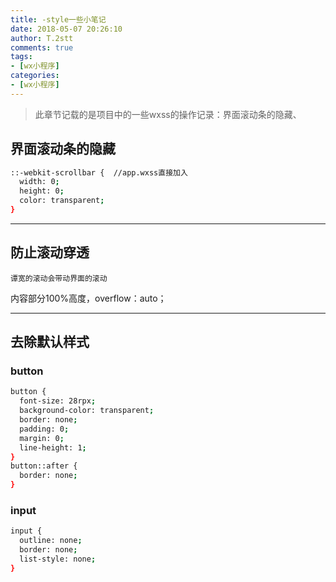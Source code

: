 ```yaml
---
title: -style一些小笔记
date: 2018-05-07 20:26:10
author: T.2stt
comments: true
tags:
- [wx小程序]
categories:
- [wx小程序]
---
```


>此章节记载的是项目中的一些wxss的操作记录：界面滚动条的隐藏、

## 界面滚动条的隐藏
```bash
::-webkit-scrollbar {  //app.wxss直接加入
  width: 0;
  height: 0;
  color: transparent;
}
```

---
## 防止滚动穿透
    谭宽的滚动会带动界面的滚动
内容部分100%高度，overflow：auto；

---

## 去除默认样式
### button
```bash
button {
  font-size: 28rpx;
  background-color: transparent;
  border: none;
  padding: 0;
  margin: 0;
  line-height: 1;
}
button::after {
  border: none;
}
```
### input 
```bash
input {
  outline: none;
  border: none;
  list-style: none;
}
```
